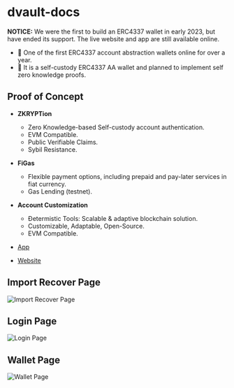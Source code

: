 # dvault-docs

**NOTICE:** We were the first to build an ERC4337 wallet in early 2023, but have ended its support. The live website and app are still available online.

- 🥇 One of the first ERC4337 account abstraction wallets online for over a year.
- 🔐 It is a self-custody ERC4337 AA wallet and planned to implement self zero knowledge proofs.


## Proof of Concept
- **ZKRYPTion**
  - Zero Knowledge-based Self-custody account authentication.
  - EVM Compatible.
  - Public Verifiable Claims.
  - Sybil Resistance.

- **FiGas**
  - Flexible payment options, including prepaid and pay-later services in fiat currency.
  - Gas Lending (testnet).

- **Account Customization**
  - Ðetermistic Tools: Scalable & adaptive blockchain solution.
  - Customizable, Adaptable, Open-Source.
  - EVM Compatible.

- [App](https://app.dvault.site)
- [Website](https://www.dvault.site)

## Import Recover Page
![Import Recover Page](https://github.com/PandiaJason/dvault-docs/assets/100123063/a6fb0c43-decb-4a61-97de-ffc0d6daaa93)

## Login Page
![Login Page](https://github.com/PandiaJason/dvault-docs/assets/100123063/60022cc5-dd40-4828-961a-027294e02a18)

## Wallet Page
![Wallet Page](https://github.com/PandiaJason/dvault-docs/assets/100123063/d8196dcb-0286-4438-8820-5c45b50e185e)
